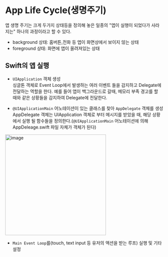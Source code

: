# App Life Cycle(생명주기)  

앱 생명 주기는 크게 두가지 상태등을 정의해 놓은 일종의 "앱이 실행이 되었다가 사라지는" 하나의 과정이라고 할 수 있다.  

- background 상태: 홈버튼,전화 등 앱이 화면상에서 보이지 않는 상태
- foreground 상태: 화면에 앱이 올려져있는 상태  

## Swift의 앱 실행 

- `UIApplication` 객체 생성  
	싱글톤 객체로 Event Loop에서 발생하는 여러 이벤트 들을 감지하고 Delegate에 전달하는 역할을 한다. 예를 들어 앱이 백그라운드로 갈때, 메모리 부족 경고를 할 때와 같은 상황들을 감지하여 Delegate에 전달한다.  
    
- `@UIApplicationMain` 어노테이션이 있는 클래스를 찾아 `AppDelegate` 객체를 생성  
	AppDelegate 객체는 UIApplication 객체로 부터 메시지를 받았을 때, 해당 상황에서 실행 될 함수들을 정의한다.(`@UIApplicationMain` 어노테이션에 의해 AppDeleage.swift 파일 자체가 객체가 된다) 
    
<img width="321" alt="image" src="https://user-images.githubusercontent.com/33486820/58061834-d9347680-7bb2-11e9-875a-862b1820b9eb.png">  

- `Main Event Loop`를(touch, text input 등 유저의 액션을 받는 루프) 실행 및 기타 설정




